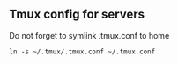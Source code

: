 ## Tmux config for servers ##

Do not forget to symlink .tmux.conf to home
```
ln -s ~/.tmux/.tmux.conf ~/.tmux.conf
